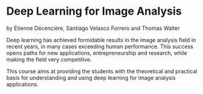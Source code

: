# Deep Learning for Image Analysis

by Etienne Décencière, Santiago Velasco Forrero and Thomas Walter

Deep learning has achieved formidable results in the image analysis field in recent years, in many cases exceeding human performance. This success opens paths for new applications, entrepreneurship and research, while making the field very competitive.

This course aims at providing the students with the theoretical and practical basis for understanding and using deep learning for image analysis applications.
 
